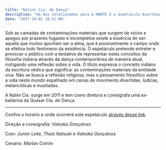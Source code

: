 ```yaml
---
title: "Nalini Cia. de Dança"
description: "Um dos selecionados para a MARTE é o espetáculo Anarthas - Nalini Cia. de Dança – GO"
date: "2017-10-01 18:51:00"
---
```


Sob as camadas de contaminações materiais que surgem de vícios e apegos por prazeres fugazes e incompletos existe a essência do ser: aquela que muitos apontam ser a alma, que é possivelmente o campo onde se efetiva todo fenômeno da existência. O espetáculo pretende entreter e provocar o público com a tentativa de representar estes conceitos da filosofia indiana através da dança contemporânea de maneira atual, instigando uma reflexão sobre a vida. O título expressa o conceito indiano da escritura védica que significa: as contaminações materiais da entidade viva. Não se busca a reflexão religiosa, mas o pensamento filosófico sobre a vida neste mundo espelhado em cenas de movimento divertidas, lúdicas, melancólicas e inusitadas.

A Nalini Cia. surge em 2011 e tem como diretora e coreógrafa uma ex-bailarina da Quasar Cia. de Dança.

----------------------

Confira o horário e onde ocorrerá este espetáculo [através desse link](/programacao.html#horarios?nalini).

Direção e coreografia: *Valeska Gonçalves*

Com: *Junior Leite*, *Thaís Natsuki* e *Valeska Gonçalves*

Cenário: *Marlan Cotrim*
